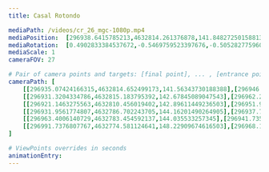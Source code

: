 ```yaml
---
title: Casal Rotondo

mediaPath: /videos/cr_26_mgc-1080p.mp4
mediaPosition:  [296938.6415785213,4632814.261376878,141.84827250158813]
mediaRotation:  [0.4902833384537672,-0.5469759523397676,-0.5052827759600953,0.4529115497695916]
mediaScale: 1
cameraFOV: 27

# Pair of camera points and targets: [final point], ... , [entrance point]
cameraPath: [
    [[296935.07424166315,4632814.652499173,141.56343730188388],[296946.9936059405,4632813.345661806,142.51514291289567]],
    [[296931.3204334786,4632815.183795392,142.67845089047543],[296962.2317035338,4632812.352763953,142.01822590398257]],
    [[296921.1463275563,4632810.456019402,142.89611449236503],[296951.9692335495,4632814.137263926,142.30100328416606]],
    [[296931.9561774807,4632786.702243705,144.16201490264905],[296937.77819878224,4632817.199018079,144.07216384627444]],
    [[296963.4006140729,4632783.454592137,144.035533257345],[296941.7356310198,4632805.445731369,140.72259542951483]],
    [[296991.7376807767,4632774.581124641,148.22909674616503],[296968.14340473595,4632794.259885966,143.75542450834527]]
]

# ViewPoints overrides in seconds
animationEntry:
---
```

